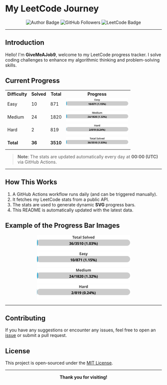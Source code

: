 # My LeetCode Journey

<div align="center">
  <img src="https://img.shields.io/badge/Author-GiveMeAJob9-blue" alt="Author Badge"/>
  <img src="https://img.shields.io/github/followers/GiveMeAJob-job?style=social" alt="GitHub Followers"/>
  <img src="https://img.shields.io/badge/LeetCode-Solutions-orange" alt="LeetCode Badge"/>
</div>

---

## Introduction

Hello! I'm **GiveMeAJob9**, welcome to my LeetCode progress tracker. I solve coding challenges to enhance my algorithmic thinking and problem-solving skills. 

## Current Progress

<!-- LEETCODE_STATS:START -->
<table>
<tr>
  <th>Difficulty</th>
  <th>Solved</th>
  <th>Total</th>
  <th>Progress</th>
</tr>
<tr>
  <td>Easy</td>
  <td>10</td>
  <td>871</td>
  <td><img src="./images/easy_solved.svg" width="200"/></td>
</tr>
<tr>
  <td>Medium</td>
  <td>24</td>
  <td>1820</td>
  <td><img src="./images/medium_solved.svg" width="200"/></td>
</tr>
<tr>
  <td>Hard</td>
  <td>2</td>
  <td>819</td>
  <td><img src="./images/hard_solved.svg" width="200"/></td>
</tr>
<tr>
  <td><b>Total</b></td>
  <td><b>36</b></td>
  <td><b>3510</b></td>
  <td><img src="./images/total_solved.svg" width="200"/></td>
</tr>
</table>

<!-- LEETCODE_STATS:END -->

> **Note**: The stats are updated automatically every day at **00:00 (UTC)** via GitHub Actions.

---

## How This Works

1. A GitHub Actions workflow runs daily (and can be triggered manually).
2. It fetches my LeetCode stats from a public API.
3. The stats are used to generate dynamic **SVG** progress bars.
4. This README is automatically updated with the latest data.

## Example of the Progress Bar Images

<p align="center">
  <img src="images/total_solved.svg" width="300"/>
  <img src="images/easy_solved.svg" width="300"/>
  <img src="images/medium_solved.svg" width="300"/>
  <img src="images/hard_solved.svg" width="300"/>
</p>

---

## Contributing

If you have any suggestions or encounter any issues, feel free to open an [issue](./issues) or submit a pull request. 

## License

This project is open-sourced under the [MIT License](LICENSE).

---

<div align="center">
  <strong>Thank you for visiting!</strong>
</div>


